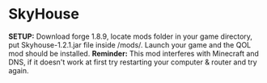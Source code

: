 # SkyHouse

**SETUP:** Download forge 1.8.9, locate mods folder in your game directory, put Skyhouse-1.2.1.jar file inside /mods/. Launch your game and the QOL mod should be installed.
**Reminder:** This mod interferes with Minecraft and DNS, if it doesn't work at first try restarting your computer & router and try again.
